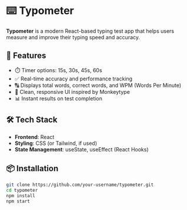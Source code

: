 # ⌨️ Typometer

**Typometer** is a modern React-based typing test app that helps users measure and improve their typing speed and accuracy.

## 🚀 Features

- ⏱️ Timer options: 15s, 30s, 45s, 60s
- ✅ Real-time accuracy and performance tracking
- 🔠 Displays total words, correct words, and WPM (Words Per Minute)
- 🎯 Clean, responsive UI inspired by Monkeytype
- 📊 Instant results on test completion



## 🛠️ Tech Stack

- **Frontend**: React
- **Styling**: CSS (or Tailwind, if used)
- **State Management**: useState, useEffect (React Hooks)

## 📦 Installation

```bash
git clone https://github.com/your-username/typometer.git
cd typometer
npm install
npm start

